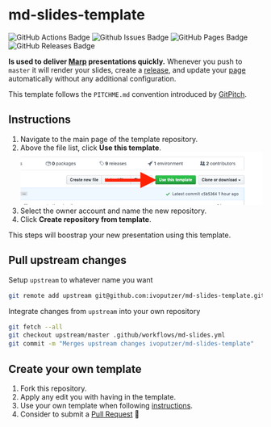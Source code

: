 # md-slides-template

![GitHub Actions Badge](https://img.shields.io/github/workflow/status/ivoputzer/md-slides-template/markdown%20slides/master?style=for-the-badge&logo=github)
![Github Issues Badge](https://img.shields.io/github/issues/ivoputzer/md-slides-template?style=for-the-badge&logo=github)
![GitHub Pages Badge](https://img.shields.io/static/v1?style=for-the-badge&label=page&message=online&color=success&logo=github)
![GitHub Releases Badge](https://img.shields.io/github/v/release/ivoputzer/md-slides-template?style=for-the-badge&logo=github)

**Is used to deliver [Marp](https://marp.app) presentations quickly.** Whenever you push to `master` it will render your slides, create a [release](releases), and update your [page](page) automatically without any additional configuration.

This template follows the `PITCHME.md` convention introduced by [GitPitch](https://gitpitch.com/docs/getting-started/pitchme/).

## Instructions
1. Navigate to the main page of the template repository.
2. Above the file list, click **Use this template**.
![](data/use-this-template.png)
3. Select the owner account and name the new repository.
4. Click **Create repository from template**.

This steps will boostrap your new presentation using this template.

## Pull upstream changes
Setup `upstream` to whatever name you want
```sh
git remote add upstream git@github.com:ivoputzer/md-slides-template.git
```

Integrate changes from `upstream` into your own repository
```sh
git fetch --all
git checkout upstream/master .github/workflows/md-slides.yml
git commit -m "Merges upstream changes ivoputzer/md-slides-template"
```

## Create your own template
1. Fork this repository.
2. Apply any edit you with having in the template.
3. Use your own template when following [instructions](#Instructions).
4. Consider to submit a [Pull Request](https://help.github.com/en/github/collaborating-with-issues-and-pull-requests/about-pull-requests#about-pull-requests) 🎉
